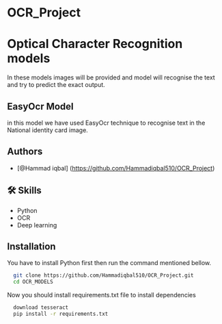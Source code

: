# OCR_Project


# Optical Character Recognition models

In these models images will be provided and model will recognise the text and try to predict the exact output.
## EasyOcr Model
in this model we have used EasyOcr technique to recognise text in the National identity card image.



## Authors

- [@Hammad iqbal] (https://github.com/Hammadiqbal510/OCR_Project)



## 🛠 Skills
- Python
- OCR
- Deep learning



## Installation

You have to install Python first then run the command mentioned bellow.

```bash
  git clone https://github.com/Hammadiqbal510/OCR_Project.git
  cd OCR_MODELS
```
Now you should install requirements.txt file to install dependencies

```bash  
  download tesseract 
  pip install -r requirements.txt
```
